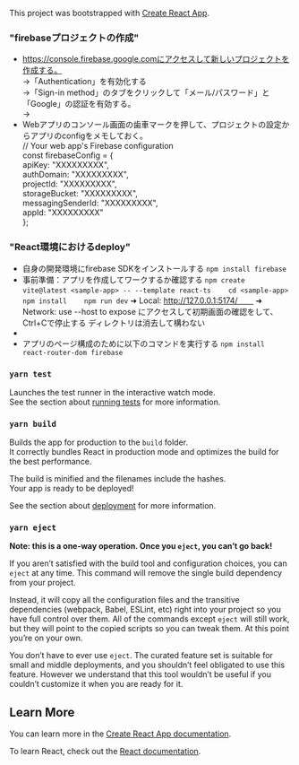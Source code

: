 This project was bootstrapped with [Create React App](https://github.com/facebook/create-react-app).

### "firebaseプロジェクトの作成"
- https://console.firebase.google.comにアクセスして新しいプロジェクトを作成する。  
  →「Authentication」を有効化する<br />
  →「Sign-in method」のタブをクリックして「メール/パスワード」と「Google」の認証を有効する。  
  →
- Webアプリのコンソール画面の歯車マークを押して、プロジェクトの設定からアプリのconfigをメモしておく。  
  // Your web app's Firebase configuration  
  const firebaseConfig = {  
    apiKey: "XXXXXXXXX",  
    authDomain: "XXXXXXXXX",  
    projectId: "XXXXXXXXX",  
    storageBucket: "XXXXXXXXX",  
    messagingSenderId: "XXXXXXXXX",  
    appId: "XXXXXXXXX"  
  };

### "React環境におけるdeploy"
- 自身の開発環境にfirebase SDKをインストールする
    `npm install firebase`
- 事前準備：アプリを作成してワークするか確認する
   `npm create vite@latest <sample-app> -- --template react-ts　　
    cd <sample-app>  　
    npm install　　
    npm run dev`
  ➜  Local:   http://127.0.0.1:5174/　　
  ➜  Network: use --host to expose
  にアクセスして初期画面の確認をして、Ctrl+Cで停止する
  ディレクトリは消去して構わない
- 
- アプリのページ構成のために以下のコマンドを実行する
   `npm install react-router-dom firebase `
  
  

### `yarn test`

Launches the test runner in the interactive watch mode.<br />
See the section about [running tests](https://facebook.github.io/create-react-app/docs/running-tests) for more information.

### `yarn build`

Builds the app for production to the `build` folder.<br />
It correctly bundles React in production mode and optimizes the build for the best performance.

The build is minified and the filenames include the hashes.<br />
Your app is ready to be deployed!

See the section about [deployment](https://facebook.github.io/create-react-app/docs/deployment) for more information.

### `yarn eject`

**Note: this is a one-way operation. Once you `eject`, you can’t go back!**

If you aren’t satisfied with the build tool and configuration choices, you can `eject` at any time. This command will remove the single build dependency from your project.

Instead, it will copy all the configuration files and the transitive dependencies (webpack, Babel, ESLint, etc) right into your project so you have full control over them. All of the commands except `eject` will still work, but they will point to the copied scripts so you can tweak them. At this point you’re on your own.

You don’t have to ever use `eject`. The curated feature set is suitable for small and middle deployments, and you shouldn’t feel obligated to use this feature. However we understand that this tool wouldn’t be useful if you couldn’t customize it when you are ready for it.

## Learn More

You can learn more in the [Create React App documentation](https://facebook.github.io/create-react-app/docs/getting-started).

To learn React, check out the [React documentation](https://reactjs.org/).
